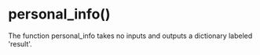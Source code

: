 
# personal_info()
The function personal_info takes no inputs and outputs a dictionary labeled 'result'.
